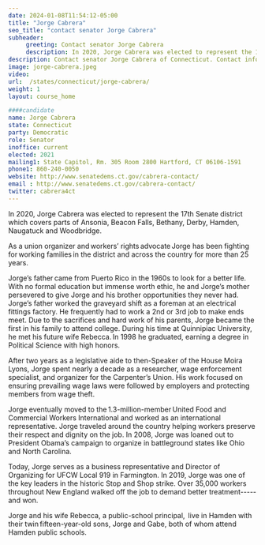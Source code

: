 ```yaml
---
date: 2024-01-08T11:54:12-05:00
title: "Jorge Cabrera"
seo_title: "contact senator Jorge Cabrera"
subheader:
     greeting: Contact senator Jorge Cabrera
     description: In 2020, Jorge Cabrera was elected to represent the 17th Senate district which covers parts of Ansonia, Beacon Falls, Bethany, Derby, Hamden, Naugatuck and Woodbridge. As a union organizer and workers’ rights advocate Jorge has been fighting for working families in the district and across the country for more than 25 years. 
description: Contact senator Jorge Cabrera of Connecticut. Contact information for Jorge Cabrera includes email address, phone number, and mailing address.
image: jorge-cabrera.jpeg
video:
url:  /states/connecticut/jorge-cabrera/
weight: 1
layout: course_home

####candidate
name: Jorge Cabrera
state: Connecticut
party: Democratic
role: Senator
inoffice: current
elected: 2021
mailing1: State Capitol, Rm. 305 Room 2800 Hartford, CT 06106-1591
phone1: 860-240-0050
website: http://www.senatedems.ct.gov/cabrera-contact/
email : http://www.senatedems.ct.gov/cabrera-contact/
twitter: cabrera4ct
---
```


In 2020, Jorge Cabrera was elected to represent the 17th Senate district which covers parts of Ansonia, Beacon Falls, Bethany, Derby, Hamden, Naugatuck and Woodbridge.

As a union organizer and workers’ rights advocate Jorge has been fighting for working families in the district and across the country for more than 25 years. 

Jorge’s father came from Puerto Rico in the 1960s to look for a better life. With no formal education but immense worth ethic, he and Jorge’s mother persevered to give Jorge and his brother opportunities they never had. Jorge’s father worked the graveyard shift as a foreman at an electrical fittings factory. He frequently had to work a 2nd or 3rd job to make ends meet. Due to the sacrifices and hard work of his parents, Jorge became the first in his family to attend college. During his time at Quinnipiac University, he met his future wife Rebecca. In 1998 he graduated, earning a degree in Political Science with high honors. 

After two years as a legislative aide to then-Speaker of the House Moira Lyons, Jorge spent nearly a decade as a researcher, wage enforcement specialist, and organizer for the Carpenter’s Union. His work focused on ensuring prevailing wage laws were followed by employers and protecting members from wage theft. 

Jorge eventually moved to the 1.3-million-member United Food and Commercial Workers International and worked as an international representative. Jorge traveled around the country helping workers preserve their respect and dignity on the job. In 2008, Jorge was loaned out to President Obama’s campaign to organize in battleground states like Ohio and North Carolina. 

Today, Jorge serves as a business representative and Director of Organizing for UFCW Local 919 in Farmington. In 2019, Jorge was one of the key leaders in the historic Stop and Shop strike. Over 35,000 workers throughout New England walked off the job to demand better treatment-----and won.

Jorge and his wife Rebecca, a public-school principal,  live in Hamden with their twin fifteen-year-old sons, Jorge and Gabe, both of whom attend Hamden public schools.
